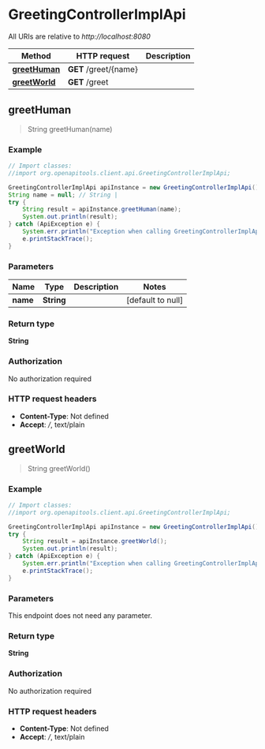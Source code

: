 # GreetingControllerImplApi

All URIs are relative to *http://localhost:8080*

Method | HTTP request | Description
------------- | ------------- | -------------
[**greetHuman**](GreetingControllerImplApi.md#greetHuman) | **GET** /greet/{name} | 
[**greetWorld**](GreetingControllerImplApi.md#greetWorld) | **GET** /greet | 



## greetHuman

> String greetHuman(name)



### Example

```java
// Import classes:
//import org.openapitools.client.api.GreetingControllerImplApi;

GreetingControllerImplApi apiInstance = new GreetingControllerImplApi();
String name = null; // String | 
try {
    String result = apiInstance.greetHuman(name);
    System.out.println(result);
} catch (ApiException e) {
    System.err.println("Exception when calling GreetingControllerImplApi#greetHuman");
    e.printStackTrace();
}
```

### Parameters


Name | Type | Description  | Notes
------------- | ------------- | ------------- | -------------
 **name** | **String**|  | [default to null]

### Return type

**String**

### Authorization

No authorization required

### HTTP request headers

- **Content-Type**: Not defined
- **Accept**: */*, text/plain


## greetWorld

> String greetWorld()



### Example

```java
// Import classes:
//import org.openapitools.client.api.GreetingControllerImplApi;

GreetingControllerImplApi apiInstance = new GreetingControllerImplApi();
try {
    String result = apiInstance.greetWorld();
    System.out.println(result);
} catch (ApiException e) {
    System.err.println("Exception when calling GreetingControllerImplApi#greetWorld");
    e.printStackTrace();
}
```

### Parameters

This endpoint does not need any parameter.

### Return type

**String**

### Authorization

No authorization required

### HTTP request headers

- **Content-Type**: Not defined
- **Accept**: */*, text/plain

